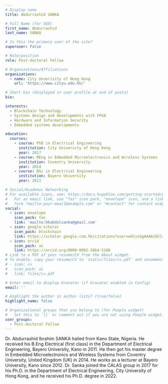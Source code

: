 ```yaml
---
# Display name
title: Abdurrashid SANKA

# Full Name (for SEO)
first_name: Abdurrashid
last_name: SANKA

# Is this the primary user of the site?
superuser: False

# Role/position
role: Post-doctoral Fellow

# Organizations/Affiliations
organizations:
  - name: City Unverisity of Hong Kong
    url: 'https://www.cityu.edu.hk/'

# Short bio (displayed in user profile at end of posts)
bio: 

interests:
  - Blockchain Technology
  - Systems design and developments with FPGA
  - Hardware and Information Security
  - Embedded systems developments

education:
  courses:
    - course: PhD in Electrical Engineering
      institution: City University of Hong Kong
      year: 2017
    - course: MEng in Embedded Microelectronics and Wireless Systems
      institution: Coventry University
      year: 2014
    - course: BSc in Electrical Engineering
      institution: Bayero University
      year: 2011

# Social/Academic Networking
# For available icons, see: https://docs.hugoblox.com/getting-started/page-builder/#icons
#   For an email link, use "fas" icon pack, "envelope" icon, and a link in the
#   form "mailto:your-email@example.com" or "#contact" for contact widget.
social:
  - icon: envelope
    icon_pack: fas
    link: 'mailto:hkabdulsanka@gmail.com'
  - icon: google-scholar
    icon_pack: blockchain
    link: https://scholar.google.com.hk/citations?user=whCxzGgAAAAJ&hl=en
  - icon: orcid
    icon_pack: ai
    link: https://orcid.org/0000-0002-1664-5108
# Link to a PDF of your resume/CV from the About widget.
# To enable, copy your resume/CV to `static/files/cv.pdf` and uncomment the lines below.
# - icon: cv
#   icon_pack: ai
#   link: files/cv.pdf

# Enter email to display Gravatar (if Gravatar enabled in Config)
email: ''

# Highlight the author in author lists? (true/false)
highlight_name: false

# Organizational groups that you belong to (for People widget)
#   Set this to `[]` or comment out if you are not using People widget.
user_groups:
  - Post-doctoral Fellow
---
```


Dr. Abdurrashid Ibrahim SANKA hailed from Kano State, Nigeria. He received his B.Eng Electrical (first class) in the Department of Electrical Engineering, Bayero University, Kano in 2011. He then got his master degree in Embedded Microelectronics and Wireless Systems from Coventry University, United Kingdom (UK) in 2014. He works as a lecturer at Bayero University, Kano since 2012. Dr. Sanka joined the CALAS group in 2017 for his Ph.D. in the Department of Electrical Engineering, City University of Hong Kong, and he received his Ph.D. degree in 2022.
